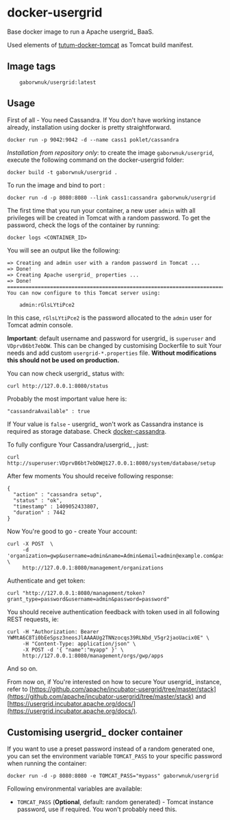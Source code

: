 docker-usergrid
===================
Base docker image to run a Apache usergrid_ BaaS.

Used elements of [tutum-docker-tomcat](https://github.com/tutumcloud/tutum-docker-tomcat) as Tomcat build manifest.


Image tags
----------
```
    gaborwnuk/usergrid:latest
```


Usage
-----
First of all - You need Cassandra. If You don't have working instance already, installation using docker is pretty straightforward.

	docker run -p 9042:9042 -d --name cass1 poklet/cassandra

*Installation from repository only*: to create the image `gaborwnuk/usergrid`, execute the following command on the docker-usergrid folder:

    docker build -t gaborwnuk/usergrid .

To run the image and bind to port :

    docker run -d -p 8080:8080 --link cass1:cassandra gaborwnuk/usergrid


The first time that you run your container, a new user `admin` with all privileges 
will be created in Tomcat with a random password. To get the password, check the logs
of the container by running:

    docker logs <CONTAINER_ID>

You will see an output like the following:

	=> Creating and admin user with a random password in Tomcat ...
	=> Done!
	=> Creating Apache usergrid_ properties ...
	=> Done!
	========================================================================
	You can now configure to this Tomcat server using:
	
	    admin:rGlsLYtiPce2

In this case, `rGlsLYtiPce2` is the password allocated to the `admin` user for Tomcat admin console.

**Important**: default username and password for usergrid_ is `superuser` and `VDprvB6bt7ebDW`. This can be changed by customising Dockerfile to suit Your needs and add custom `usergrid-*.properties` file. **Without modifications this should not be used on production.**

You can now check usergrid_ status with:

	curl http://127.0.0.1:8080/status
    
Probably the most important value here is:

	"cassandraAvailable" : true
	
If Your value is `false` - usergrid_ won't work as Cassandra instance is required as storage database. Check [docker-cassandra](https://github.com/nicolasff/docker-cassandra).

To fully configure Your Cassandra/usergrid_ , just:

	curl http://superuser:VDprvB6bt7ebDW@127.0.0.1:8080/system/database/setup
	
After few moments You should receive following response:

	{
	  "action" : "cassandra setup",
	  "status" : "ok",
	  "timestamp" : 1409052433807,
	  "duration" : 7442
	}

Now You're good to go - create Your account:

	curl -X POST  \
	     -d 'organization=gwp&username=admin&name=Admin&email=admin@example.com&password=password' \
	     http://127.0.0.1:8080/management/organizations
	     
Authenticate and get token:

	curl "http://127.0.0.1:8080/management/token?grant_type=password&username=admin&password=password"
	
You should receive authentication feedback with token used in all following REST requests, ie:

	curl -H "Authorization: Bearer YWMtA6C8Ti0bEeSpsz3neosJlAAAAUg2TNNzocqs39RLNbd_V5gr2jaoUacix0E" \
	     -H "Content-Type: application/json" \
	     -X POST -d '{ "name":"myapp" }' \
	     http://127.0.0.1:8080/management/orgs/gwp/apps

And so on.

From now on, if You're interested on how to secure Your usergrid_ instance, refer to [https://github.com/apache/incubator-usergrid/tree/master/stack](https://github.com/apache/incubator-usergrid/tree/master/stack) and [https://usergrid.incubator.apache.org/docs/](https://usergrid.incubator.apache.org/docs/).
	

Customising usergrid_ docker container
-------------------------------------------------

If you want to use a preset password instead of a random generated one, you can
set the environment variable `TOMCAT_PASS` to your specific password when running the container:

    docker run -d -p 8080:8080 -e TOMCAT_PASS="mypass" gaborwnuk/usergrid

Following environmental variables are available:

* `TOMCAT_PASS` (**Optional**, default: random generated) - Tomcat instance password, use if required. You won't probably need this.